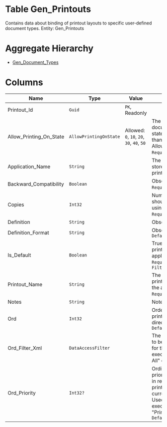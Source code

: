 # Table Gen_Printouts

Contains data about binding of printout layouts to specific user-defined document types. Entity: Gen_Printouts

# Aggregate Hierarchy

* [Gen_Document_Types](Gen_Document_Types.md)

# Columns

| Name | Type | Value | Description |
| - | - | - | --- |
|Printout_Id|`Guid`|`PK`, Readonly||
|Allow_Printing_On_State|`AllowPrintingOnState`|Allowed: `0`, `10`, `20`, `30`, `40`, `50`|The user can print documents only with state equal or greater than Allow_Printing_On_State. `Required` `Default(0)` |
|Application_Name|`String`||The application which stored and uses the printout. `Required` |
|Backward_Compatibility|`Boolean`||Obsolete. Not used. `Required` `Default(false)` |
|Copies|`Int32`||Number of copies that should be printed when using direct printing. `Required` `Default(1)` |
|Definition|`String`||Obsolete. Not used. |
|Definition_Format|`String`||Obsolete. Not used. `Default("default")` |
|Is_Default|`Boolean`||True if this is the default printout for the application form. `Required` `Default(false)` `Filter(eq)` |
|Printout_Name|`String`||The name of the printout. Unique within the application form. `Required` `Filter(like)` |
|Notes|`String`||Notes for this Printout. |
|Ord|`Int32`||Order in the list of printouts when using direct printing. `Required` `Default(0)` |
|Ord_Filter_Xml|`DataAccessFilter`||The condition, required to be matched in order for the printout to be executed upon "Print All" command. |
|Ord_Priority|`Int32?`||Ordinal position and priority of the printout, in regard to other printouts within the current document type. Used for sorting, when executing printouts with "Print All" command. `Default(0)` |
